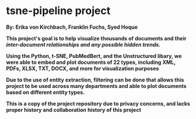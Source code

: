 # tsne-pipeline project
**By: Erika von Kirchbach, Franklin Fuchs, Syed Hoque**

**This project's goal is to help visualize thousands of documents and their *inter-document relationships and any possible hidden trends.***

**Using the Python, t-SNE, PubMedBert, and the Unstructured libary, we were able to embed and plot documents of 22 types, including XML, PDFs, XLSX, TXT, DOCX, and more for visualization purposes** 

**Due to the use of entity extraction, filtering can be done that allows this project to be used across many departments and able to plot documents based on different entity types.**

**This is a copy of the project repository due to privacy concerns, and lacks proper history and collaboration history of this project**
